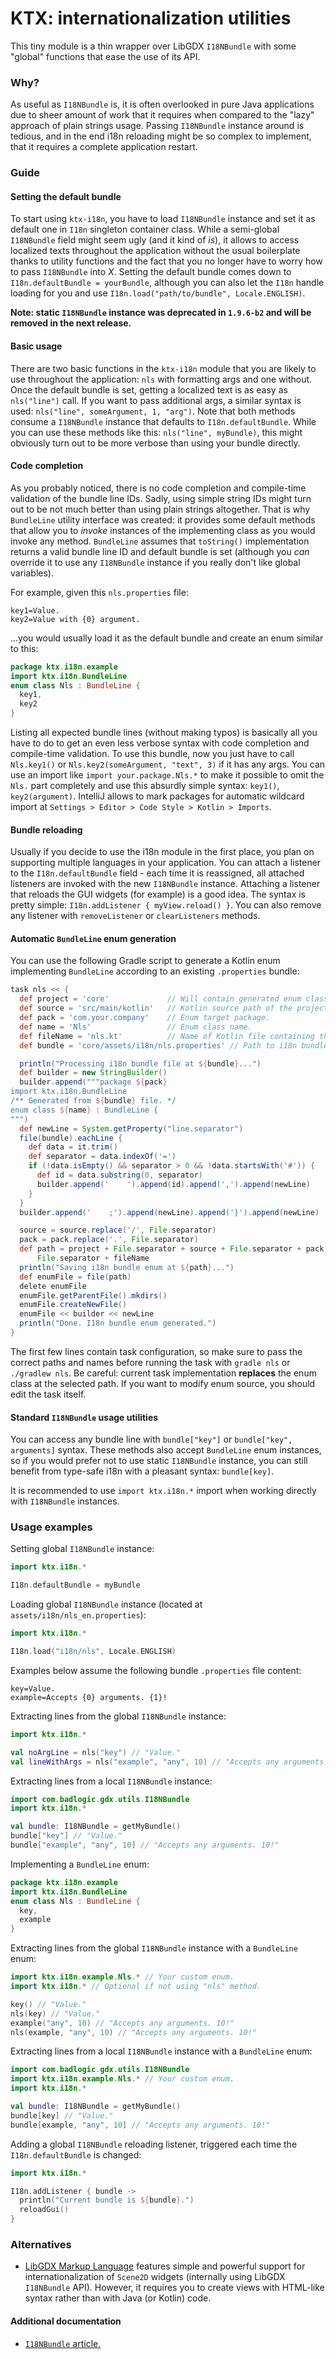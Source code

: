 # KTX: internationalization utilities

This tiny module is a thin wrapper over LibGDX `I18NBundle` with some "global" functions that ease the use of its API.

### Why?

As useful as `I18NBundle` is, it is often overlooked in pure Java applications due to sheer amount of work that it
requires when compared to the "lazy" approach of plain strings usage. Passing `I18NBundle` instance around is tedious,
and in the end i18n reloading might be so complex to implement, that it requires a complete application restart.

### Guide

#### Setting the default bundle

To start using `ktx-i18n`, you have to load `I18NBundle` instance and set it as default one in `I18n` singleton container
class. While a semi-global `I18NBundle` field might seem ugly (and it kind of *is*), it allows to access localized texts
throughout the application without the usual boilerplate thanks to utility functions and the fact that you no longer have
to worry how to pass `I18NBundle` into *X*. Setting the default bundle comes down to `I18n.defaultBundle = yourBundle`,
although you can also let the `I18n` handle loading for you and use `I18n.load("path/to/bundle", Locale.ENGLISH)`.

**Note: static `I18NBundle` instance was deprecated in `1.9.6-b2` and will be removed in the next release.**

#### Basic usage

There are two basic functions in the `ktx-i18n` module that you are likely to use throughout the application: `nls` with
formatting args and one without. Once the default bundle is set, getting a localized text is as easy as `nls("line")`
call. If you want to pass additional args, a similar syntax is used: `nls("line", someArgument, 1, "arg")`. Note that
both methods consume a `I18NBundle` instance that defaults to `I18n.defaultBundle`. While you can use these methods like
this: `nls("line", myBundle)`, this might obviously turn out to be more verbose than using your bundle directly.

#### Code completion

As you probably noticed, there is no code completion and compile-time validation of the bundle line IDs. Sadly, using
simple string IDs might turn out to be not much better than using plain strings altogether. That is why `BundleLine`
utility interface was created: it provides some default methods that allow you to *invoke* instances of the implementing
class as you would invoke any method. `BundleLine` assumes that `toString()` implementation returns a valid bundle line
ID and default bundle is set (although you *can* override it to use any `I18NBundle` instance if you really don't like
global variables).

For example, given this `nls.properties` file:

```
key1=Value.
key2=Value with {0} argument.
```

...you would usually load it as the default bundle and create an enum similar to this:

```Kotlin
package ktx.i18n.example
import ktx.i18n.BundleLine
enum class Nls : BundleLine {
  key1,
  key2
}
```

Listing all expected bundle lines (without making typos) is basically all you have to do to get an even less verbose
syntax with code completion and compile-time validation. To use this bundle, now you just have to call `Nls.key1()` or
`Nls.key2(someArgument, "text", 3)` if it has any args. You can use an import like `import your.package.Nls.*` to
make it possible to omit the `Nls.` part completely and use this absurdly simple syntax: `key1()`, `key2(argument)`.
IntelliJ allows to mark packages for automatic wildcard import at `Settings > Editor > Code Style > Kotlin > Imports`.

#### Bundle reloading

Usually if you decide to use the i18n module in the first place, you plan on supporting multiple languages in your
application. You can attach a listener to the `I18n.defaultBundle` field - each time it is reassigned, all attached
listeners are invoked with the new `I18NBundle` instance. Attaching a listener that reloads the GUI widgets (for example)
is a good idea. The syntax is pretty simple: `I18n.addListener { myView.reload() }`. You can also remove any listener
with `removeListener` or `clearListeners` methods.

#### Automatic `BundleLine` enum generation

You can use the following Gradle script to generate a Kotlin enum implementing `BundleLine` according to an existing
`.properties` bundle:

```Groovy
task nls << {
  def project = 'core'             // Will contain generated enum class. 
  def source = 'src/main/kotlin'   // Kotlin source path of the project.
  def pack = 'com.your.company'    // Enum target package.
  def name = 'Nls'                 // Enum class name.
  def fileName = 'nls.kt'          // Name of Kotlin file containing the enum.
  def bundle = 'core/assets/i18n/nls.properties' // Path to i18n bundle file.

  println("Processing i18n bundle file at ${bundle}...")
  def builder = new StringBuilder()
  builder.append("""package ${pack}
import ktx.i18n.BundleLine
/** Generated from ${bundle} file. */
enum class ${name} : BundleLine {
""")
  def newLine = System.getProperty("line.separator")
  file(bundle).eachLine {
    def data = it.trim()
    def separator = data.indexOf('=')
    if (!data.isEmpty() && separator > 0 && !data.startsWith('#')) {
      def id = data.substring(0, separator)
      builder.append('    ').append(id).append(',').append(newLine)
    }
  }
  builder.append('    ;').append(newLine).append('}').append(newLine)

  source = source.replace('/', File.separator)
  pack = pack.replace('.', File.separator)
  def path = project + File.separator + source + File.separator + pack +
      File.separator + fileName
  println("Saving i18n bundle enum at ${path}...")
  def enumFile = file(path)
  delete enumFile
  enumFile.getParentFile().mkdirs()
  enumFile.createNewFile()
  enumFile << builder << newLine
  println("Done. I18n bundle enum generated.")
}
```

The first few lines contain task configuration, so make sure to pass the correct paths and names before running the task
with `gradle nls` or `./gradlew nls`. Be careful: current task implementation **replaces** the enum class at the selected
path. If you want to modify enum source, you should edit the task itself.

#### Standard `I18NBundle` usage utilities

You can access any bundle line with `bundle["key"]` or `bundle["key", arguments]` syntax. These methods also accept
`BundleLine` enum instances, so if you would prefer not to use static `I18NBundle` instance, you can still benefit from
type-safe i18n with a pleasant syntax: `bundle[key]`.

It is recommended to use `import ktx.i18n.*` import when working directly with `I18NBundle` instances.

### Usage examples

Setting global `I18NBundle` instance:
```Kotlin
import ktx.i18n.*

I18n.defaultBundle = myBundle
```

Loading global `I18NBundle` instance (located at `assets/i18n/nls_en.properties`):
```Kotlin
import ktx.i18n.*

I18n.load("i18n/nls", Locale.ENGLISH)
```

Examples below assume the following bundle `.properties` file content:
```
key=Value.
example=Accepts {0} arguments. {1}!
```

Extracting lines from the global `I18NBundle` instance:
```Kotlin
import ktx.i18n.*

val noArgLine = nls("key") // "Value."
val lineWithArgs = nls("example", "any", 10) // "Accepts any arguments. 10!"
```

Extracting lines from a local `I18NBundle` instance:
```Kotlin
import com.badlogic.gdx.utils.I18NBundle
import ktx.i18n.*

val bundle: I18NBundle = getMyBundle()
bundle["key"] // "Value."
bundle["example", "any", 10] // "Accepts any arguments. 10!"
```

Implementing a `BundleLine` enum:
```Kotlin
package ktx.i18n.example
import ktx.i18n.BundleLine
enum class Nls : BundleLine {
  key,
  example
}
```

Extracting lines from the global `I18NBundle` instance with a `BundleLine` enum:
```Kotlin
import ktx.i18n.example.Nls.* // Your custom enum.
import ktx.i18n.* // Optional if not using "nls" method.

key() // "Value."
nls(key) // "Value."
example("any", 10) // "Accepts any arguments. 10!"
nls(example, "any", 10) // "Accepts any arguments. 10!"
```

Extracting lines from a local `I18NBundle` instance with a `BundleLine` enum:
```Kotlin
import com.badlogic.gdx.utils.I18NBundle
import ktx.i18n.example.Nls.* // Your custom enum.
import ktx.i18n.*

val bundle: I18NBundle = getMyBundle()
bundle[key] // "Value."
bundle[example, "any", 10] // "Accepts any arguments. 10!"
```

Adding a global `I18NBundle` reloading listener, triggered each time the `I18n.defaultBundle` is changed:
```Kotlin
import ktx.i18n.*

I18n.addListener { bundle ->
  println("Current bundle is ${bundle}.")
  reloadGui()
}
```

### Alternatives

- [LibGDX Markup Language](https://github.com/czyzby/gdx-lml/tree/master/lml) features simple and powerful support for
internationalization of `Scene2D` widgets (internally using LibGDX `I18NBundle` API). However, it requires you to create
views with HTML-like syntax rather than with Java (or Kotlin) code.

#### Additional documentation

- [`I18NBundle` article.](https://github.com/libgdx/libgdx/wiki/Internationalization-and-Localization)

